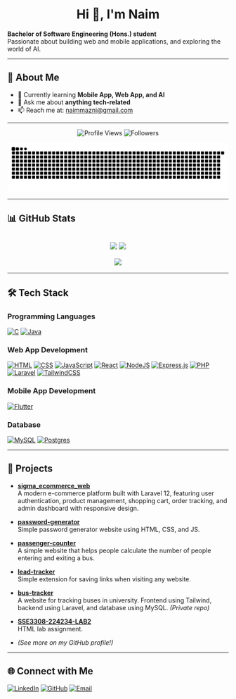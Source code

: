 <h1 align="center">Hi 👋, I'm Naim</h1>

**Bachelor of Software Engineering (Hons.) student**  
Passionate about building web and mobile applications, and exploring the world of AI.

---

## 🚀 About Me

- 🌱 Currently learning **Mobile App, Web App, and AI**
- 💬 Ask me about **anything tech-related**
- 📫 Reach me at: [naimmazni@gmail.com](mailto:naimmazni@gmail.com)

---

<div align="center">

![Profile Views](https://komarev.com/ghpvc/?username=matsantai&label=Profile%20views&color=0e75b6&style=flat)
![Followers](https://img.shields.io/github/followers/MatSantai?label=Followers&style=social)
</div>
<div align="center">
  
  ![snake gif](https://github.com/MatSantai/MatSantai/blob/output/github-snake-dark.svg)
</div>

---

## 📊 GitHub Stats
<div align="center">

<br/>![](https://github-readme-stats.vercel.app/api?username=MatSantai&theme=dark&hide_border=false&include_all_commits=true&count_private=false)
![](https://nirzak-streak-stats.vercel.app/?user=MatSantai&theme=dark&hide_border=false)<br/><br/>
![](https://github-readme-stats.vercel.app/api/top-langs/?username=MatSantai&theme=dark&hide_border=false&include_all_commits=true&count_private=false&layout=compact)
</div>

---

## 🛠️ Tech Stack

### Programming Languages

[![C](https://img.shields.io/badge/C-00599C?logo=c&logoColor=white)](<https://en.wikipedia.org/wiki/C_(programming_language)>)
[![Java](https://img.shields.io/badge/Java-%23ED8B00.svg?logo=openjdk&logoColor=white)](https://www.oracle.com/java/)

### Web App Development

[![HTML](https://img.shields.io/badge/HTML-%23E34F26.svg?logo=html5&logoColor=white)](https://developer.mozilla.org/en-US/docs/Web/HTML)
[![CSS](https://img.shields.io/badge/CSS-1572B6?logo=css3&logoColor=fff)](https://developer.mozilla.org/en-US/docs/Web/CSS)
[![JavaScript](https://img.shields.io/badge/JavaScript-F7DF1E?logo=javascript&logoColor=000)](https://developer.mozilla.org/en-US/docs/Web/JavaScript)
[![React](https://img.shields.io/badge/React-%2320232a.svg?logo=react&logoColor=%2361DAFB)](https://react.dev/)
[![NodeJS](https://img.shields.io/badge/Node.js-6DA55F?logo=node.js&logoColor=white)](https://nodejs.org/)
[![Express.js](https://img.shields.io/badge/Express.js-%23404d59.svg?logo=express&logoColor=%2361DAFB)](https://expressjs.com/)
[![PHP](https://img.shields.io/badge/php-%23777BB4.svg?&logo=php&logoColor=white)](https://www.php.net/)
[![Laravel](https://img.shields.io/badge/Laravel-%23FF2D20.svg?logo=laravel&logoColor=white)](https://laravel.com/)
[![TailwindCSS](https://img.shields.io/badge/Tailwind%20CSS-%2338B2AC.svg?logo=tailwind-css&logoColor=white)](https://tailwindcss.com/)

### Mobile App Development

[![Flutter](https://img.shields.io/badge/Flutter-02569B?logo=flutter&logoColor=fff)](https://flutter.dev/)

### Database

[![MySQL](https://img.shields.io/badge/MySQL-4479A1?logo=mysql&logoColor=fff)](https://www.mysql.com/)
[![Postgres](https://img.shields.io/badge/Postgres-%23316192.svg?logo=postgresql&logoColor=white)](https://www.postgresql.org/)

---

## 📂 Projects

- **[sigma_ecommerce_web](https://github.com/MatSantai/sigma_ecommerce_web)**  
  A modern e-commerce platform built with Laravel 12, featuring user authentication, product management, shopping cart, order tracking, and admin dashboard with responsive design.

- **[password-generator](https://github.com/MatSantai/password-generator)**  
  Simple password generator website using HTML, CSS, and JS.

- **[passenger-counter](https://github.com/MatSantai/passenger-counter)**  
  A simple website that helps people calculate the number of people entering and exiting a bus.

- **[lead-tracker](https://github.com/MatSantai/lead-tracker)**  
  Simple extension for saving links when visiting any website.

- **[bus-tracker](https://github.com/MatSantai/bus-tracker)**  
  A website for tracking buses in university. Frontend using Tailwind, backend using Laravel, and database using MySQL. _(Private repo)_

- **[SSE3308-224234-LAB2](https://github.com/MatSantai/SSE3308-224234-LAB2)**  
  HTML lab assignment.

- _(See more on my GitHub profile!)_

---

## 🌐 Connect with Me

[![LinkedIn](https://img.shields.io/badge/LinkedIn-blue?logo=linkedin&logoColor=white)](https://www.linkedin.com/in/muhammad-naim-mazni/)
[![GitHub](https://img.shields.io/badge/GitHub-black?logo=github&logoColor=white)](https://github.com/matsantai)
[![Email](https://img.shields.io/badge/Email-D14836?logo=gmail&logoColor=white)](mailto:naimmazni@gmail.com)
